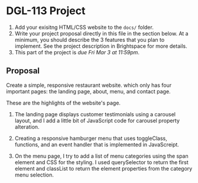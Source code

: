 # DGL-113 Project

1. Add your exisitng HTML/CSS website to the `docs/` folder.
1. Write your project proposal directly in this file in the
  section below. At a minimum, you should describe the 3 features
  that you plan to implement. See the project description in
  Brightspace for more details.
1. This part of the project is *due Fri Mar 3 at 11:59pm*.

## Proposal
Create a simple, responsive restaurant website. which only has four important pages: the landing page, about, menu, and contact page.

These are the highlights of the website's page. ﻿

1. The landing page displays customer testimonials using a carousel layout, and I add a little bit of JavaScript code for carousel property alteration.

2. Creating a responsive hamburger menu that uses toggleClass, functions, and an event handler that is implemented in JavaScreipt.

3. On the menu page, I try to add a list of menu categories using the span element and CSS for the styling. I used querySelector to return the first element and classList to return the element properties from the category menu selection.
